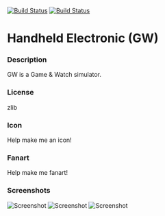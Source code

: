 [![Build Status](https://travis-ci.org/kodi-game/game.libretro.gw.svg?branch=master)](https://travis-ci.org/kodi-game/game.libretro.gw)
[![Build Status](https://ci.appveyor.com/api/projects/status/github/kodi-game/game.libretro.gw?svg=true)](https://ci.appveyor.com/project/kodi-game/game-libretro-gw)

# Handheld Electronic (GW)

### Description

GW is a Game & Watch simulator.

### License

zlib

### Icon

Help make me an icon!

### Fanart

Help make me fanart!

### Screenshots

![Screenshot](game.libretro.gw/resources/screenshot-01.jpg)
![Screenshot](game.libretro.gw/resources/screenshot-02.jpg)
![Screenshot](game.libretro.gw/resources/screenshot-03.jpg)

